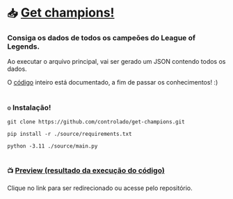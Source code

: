 # `📥` [Get champions!](https://github.com/controlado/get-champions)

### Consiga os dados de todos os campeões do League of Legends. 

Ao executar o arquivo principal, vai ser gerado um JSON contendo todos os dados.

O [código](https://github.com/controlado/get-champions/blob/e90d5d613abb1693c1f16795a5e7ee9a4f26b678/source/main.py) inteiro está documentado, a fim de passar os conhecimentos! :)

#

### `⚙️` Instalação!

```
git clone https://github.com/controlado/get-champions.git
```

```
pip install -r ./source/requirements.txt
```

```
python -3.11 ./source/main.py
```

#

### `📺` [Preview (resultado da execução do código)](https://github.com/controlado/get-champions/blob/d5961e9ac01f2c490073242d2a039a9d6d335ed9/results/response.json)

Clique no link para ser redirecionado ou acesse pelo repositório.